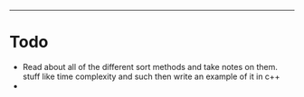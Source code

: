 
---
# Todo
- Read about all of the different sort methods and take notes on them. stuff like time complexity and such then write an example of it in c++
- 